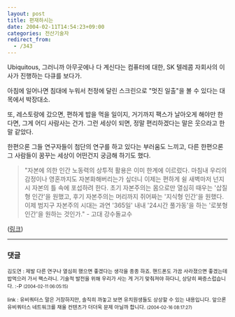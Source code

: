 ```yaml
---
layout: post
title: 편재하시는
date: 2004-02-11T14:54:23+09:00
categories: 전산기술자
redirect_from:
  - /343
---
```


Ubiquitous, 그러니까 아무곳에나 다 계신다는 컴퓨터에 대한, SK 텔레콤 자회사의 이사가 진행하는 다큐를 보다가.

아침에 일어나면 침대에 누워서 천정에 달린 스크린으로 "멋진 일출"을 볼 수 있다는 대목에서 박장대소.

또, 레스토랑에 갔으면, 편하게 밥을 먹을 일이지, 거기까지 팩스가 날아오게 해야만 한다면, 그게 어디 사람사는 건가. 그런 세상이 되면, 정말 편리하겠다는 말은 웃으라고 한말 같았다.

한편으론 그들 연구자들이 첨단의 연구를 하고 있다는 부러움도 느끼고, 다른 한편으론 그 사람들이 꿈꾸는 세상이 어떤건지 궁금해 하기도 했다.

> "자본에 의한 인간 노동력의 상투적 활용은 이미 한계에 이르렀다. 마침내 우리의 감정이나 영혼까지도 자본화해버리는가 싶더니 이제는 편하게 쉴 새벽마저 넌지시 자본의 틀 속에 포섭하려 한다. 초기 자본주의는 몸으로만 열심히 때우는 '삽질형 인간'을 원했고, 후기 자본주의는 머리까지 쥐어짜는 '지식형 인간'을 원했다. 이제 범지구 자본주의 시대는 과연 '365일' 내내 '24시간 풀가동'을 하는 '로봇형 인간'을 원하는 것인가." - 고대 강수돌교수

(<a href="http://blog.naver.com/sql2night/40000839647">링크</a>)

* * *

### 댓글



<!--- cmt:690 --->
<!--- mail: --->
<!--- parent:0 --->

<small>김도연 : 제발 다른 연구나 열심히 했으면 좋겠다는 생각을 종종 하죠. 핸드폰도 가끔 사라졌으면 좋겠는데 밥먹으러 가서 팩스라니. 기술적 발전을 위해 우리가 사는 게 거기 맞춰져야 하다니, 상당히 짜증스럽습니다. :-P <small>(2004-02-11 06:05:15)</small></small>


<!--- cmt:691 --->
<!--- mail: --->
<!--- parent:0 --->

<small>link : 유비쿼터스 말은 거창하지만, 솔직히 까놓고 보면 유치원생들도 상상할 수 있는 내용입니다. 앞으론 유비쿼터스 네트워크를 채울 컨텐츠가 더더욱 문제 아닐까 합니다. <small>(2004-02-16 08:17:27)</small></small>

